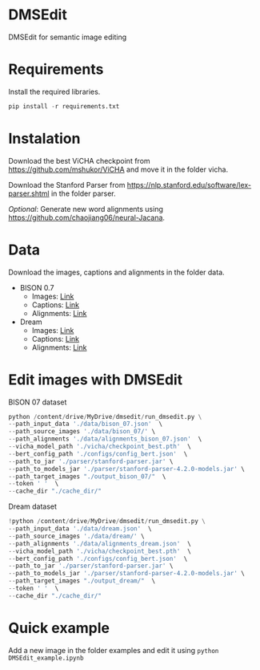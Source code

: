 # DMSEdit
DMSEdit for semantic image editing


# Requirements

Install the required libraries.

```python
pip install -r requirements.txt
```

# Instalation

Download the best ViCHA checkpoint from https://github.com/mshukor/ViCHA and move it in the folder vicha.

Download the Stanford Parser from https://nlp.stanford.edu/software/lex-parser.shtml in the folder parser.

_Optional_: Generate new word alignments using https://github.com/chaojiang06/neural-Jacana.

# Data

Download the images, captions and alignments in the folder data.
- BISON 0.7
  - Images: [Link](https://drive.google.com/drive/folders/18RKSWSs42q3xq2Y6JHl4_AZKlnvxpJc4?usp=share_link)
  - Captions: [Link](https://drive.google.com/file/d/1mPOeQajLRzHRLS6DYiNUXLJNZjCTE6t4/view?usp=share_link)
  - Alignments: [Link](https://drive.google.com/file/d/1XVJGXNfjmAVapjPTSfr38O6OGJ_qpWOQ/view?usp=share_link)
- Dream
  - Images: [Link](https://drive.google.com/drive/folders/1RazlDU43B26N8HFZxBVYfqmerznZectH?usp=share_link)
  - Captions: [Link](https://drive.google.com/file/d/1fCEWqlJVgxw1ysPLEyMJ1yUCNdWUbOGo/view?usp=share_link)
  - Alignments: [Link](https://drive.google.com/file/d/1doxV4_65gE4RG8nrNZA9fUvTFEZCOJ2-/view?usp=share_link)

# Edit images with DMSEdit

BISON 07 dataset

```python
python /content/drive/MyDrive/dmsedit/run_dmsedit.py \
--path_input_data './data/bison_07.json'  \
--path_source_images './data/bison_07/' \
--path_alignments './data/alignments_bison_07.json'  \
--vicha_model_path './vicha/checkpoint_best.pth'  \
--bert_config_path './configs/config_bert.json'  \
--path_to_jar './parser/stanford-parser.jar' \
--path_to_models_jar './parser/stanford-parser-4.2.0-models.jar' \
--path_target_images "./output_bison_07/"  \
--token ' '  \
--cache_dir "./cache_dir/"
```

Dream dataset

```python
!python /content/drive/MyDrive/dmsedit/run_dmsedit.py \
--path_input_data './data/dream.json'  \
--path_source_images './data/dream/' \
--path_alignments './data/alignments_dream.json'  \
--vicha_model_path './vicha/checkpoint_best.pth'  \
--bert_config_path './configs/config_bert.json'  \
--path_to_jar './parser/stanford-parser.jar' \
--path_to_models_jar './parser/stanford-parser-4.2.0-models.jar' \
--path_target_images "./output_dream/"  \
--token ' '  \
--cache_dir "./cache_dir/"
```

# Quick example

Add a new image in the folder examples and edit it using ```python DMSEdit_example.ipynb ```

